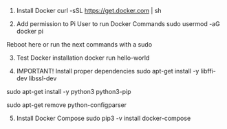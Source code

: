 
1. Install Docker
curl -sSL https://get.docker.com | sh

2. Add permission to Pi User to run Docker Commands
sudo usermod -aG docker pi

Reboot here or run the next commands with a sudo

3. Test Docker installation
docker run hello-world

4. IMPORTANT! Install proper dependencies
sudo apt-get install -y libffi-dev libssl-dev

sudo apt-get install -y python3 python3-pip

sudo apt-get remove python-configparser

5. Install Docker Compose
sudo pip3 -v install docker-compose
